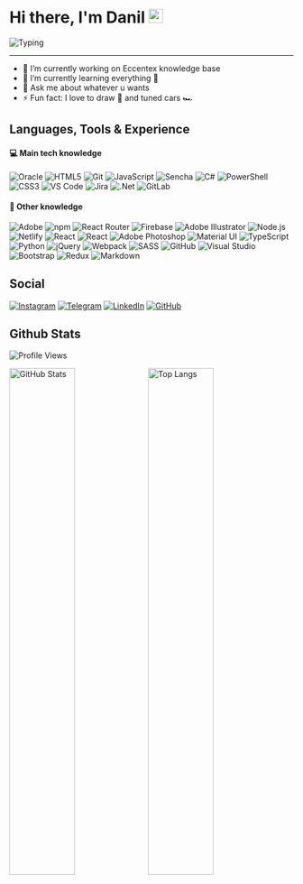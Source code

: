 # Hi there, I'm Danil <img src="https://raw.githubusercontent.com/MartinHeinz/MartinHeinz/master/wave.gif" width="25px">

![Typing](https://readme-typing-svg.herokuapp.com?color=%2374859C50&vCenter=true&width=500&height=25&lines=Husband%2C+Father%2C+Developer+from+Russia!!!)

---

- 🔭 I’m currently working on Eccentex knowledge base
- 🌱 I’m currently learning everything 🤯
- 💬 Ask me about whatever u wants
- ⚡ Fun fact: I love to draw 🎨 and tuned cars 🏎️

## Languages, Tools & Experience

#### 💻 Main tech knowledge

![Oracle](https://img.shields.io/badge/Oracle-F80000?logo=oracle&logoColor=white&style=flat)
![HTML5](https://img.shields.io/badge/HTML5-E34F26?logo=html5&logoColor=white&style=flat)
![Git](https://img.shields.io/badge/Git-F05032?logo=git&logoColor=white&style=flat)
![JavaScript](https://img.shields.io/badge/JavaScript-%23323330.svg?style=for-the-badge&logo=javascript&logoColor=white&color=f69b11&style=flat)
![Sencha](https://img.shields.io/badge/Sencha-86BC40?logo=sencha&logoColor=white&style=flat)
![C#](https://img.shields.io/badge/C%23-%23239120.svg?style=for-the-badge&logo=c-sharp&logoColor=white&style=flat)
![PowerShell](https://img.shields.io/badge/PowerShell-5391FE?logo=powershell&logoColor=white&color=3ba6f4&style=flat)
![CSS3](https://img.shields.io/badge/CSS3-1572B6?logo=css3&logoColor=white&style=flat)
![VS Code](https://img.shields.io/badge/VS%20Code-007ACC?logo=visualstudiocode&logoColor=white&style=flat)
![Jira](https://img.shields.io/badge/Jira-%230A0FFF.svg?style=for-the-badge&logo=jira&logoColor=white&style=flat)
![.Net](https://img.shields.io/badge/.NET-5C2D91?style=for-the-badge&logo=.net&logoColor=white&color=5a25a1&style=flat)
![GitLab](https://img.shields.io/badge/GitLab-%23181717.svg?style=for-the-badge&logo=gitlab&logoColor=white&color=111&style=flat)

#### 🧠 Other knowledge

![Adobe](https://img.shields.io/badge/Adobe-F00?logo=adobe&logoColor=white&style=flat)
![npm](https://img.shields.io/badge/npm-CB3837?logo=npm&logoColor=fff&style=flat)
![React Router](https://img.shields.io/badge/React_Router-CA4245?style=for-the-badge&logo=react-router&logoColor=white&style=flat)
![Firebase](https://img.shields.io/badge/Firebase-%23039BE5.svg?style=for-the-badge&logo=firebase&logoColor=ffd000&color=ff7139&style=flat)
![Adobe Illustrator](https://img.shields.io/badge/Adobe%20Illustrator-FF9A00?logo=adobeillustrator&logoColor=white&style=flat)
![Node.js](https://img.shields.io/badge/Node.js-393?logo=nodedotjs&logoColor=white&style=flat)
![Netlify](https://img.shields.io/badge/Netlify-00C7B7?logo=netlify&logoColor=white&color=23bcb3&style=flat)
![React](https://img.shields.io/badge/React-%2320232a.svg?style=for-the-badge&logo=react&logoColor=white&color=00ccff&style=flat)
![React](https://img.shields.io/badge/React-%2320232a.svg?style=for-the-badge&logo=react&logoColor=61DAFB&style=flat-square)
![Adobe Photoshop](https://img.shields.io/badge/Adobe%20Photoshop-31A8FF?logo=adobephotoshop&logoColor=white&style=flat)
![Material UI](https://img.shields.io/badge/Material%20UI-%230081CB.svg?style=for-the-badge&logo=material-ui&logoColor=white&style=flat)
![TypeScript](https://img.shields.io/badge/TypeScript-3178C6?logo=typescript&logoColor=white&style=flat)
![Python](https://img.shields.io/badge/Python-%2314354C.svg?style=for-the-badge&logo=python&logoColor=ffc83d&color=3570a2&style=flat)
![jQuery](https://img.shields.io/badge/jQuery-%230769AD.svg?style=for-the-badge&logo=jquery&logoColor=white&style=flat)
![Webpack](https://img.shields.io/badge/Webpack-8DD6F9?logo=webpack&logoColor=b0e3ff&color=004e8a&style=flat)
![SASS](https://img.shields.io/badge/SASS-hotpink.svg?style=for-the-badge&logo=SASS&logoColor=white&color=ce6b9e&style=flat)
![GitHub](https://img.shields.io/badge/github-%23121011.svg?style=for-the-badge&logo=github&logoColor=white&color=7040AA&style=flat)
![Visual Studio](https://img.shields.io/badge/Visual%20Studio-5C2D91?logo=visualstudio&logoColor=white&color=5a25a1&style=flat)
![Bootstrap](https://img.shields.io/badge/Bootstrap-%23563D7C.svg?style=for-the-badge&logo=bootstrap&logoColor=white&color=5a25a1&style=flat)
![Redux](https://img.shields.io/badge/Redux-%23593d88.svg?style=for-the-badge&logo=redux&logoColor=white&color=5a25a1&style=flat)
![Markdown](https://img.shields.io/badge/Markdown-000?logo=markdown&logoColor=3ba6f4&style=flat)

## Social

[![Instagram](https://img.shields.io/badge/Instagram-%23E4405F.svg?style=for-the-badge&logo=Instagram&logoColor=white&style=flat)](https://www.instagram.com/danil_ej9)
[![Telegram](https://img.shields.io/badge/Telegram-2CA5E0?style=for-the-badge&logo=telegram&logoColor=white&style=flat)](https://t.me/RezniDa)
[![LinkedIn](https://img.shields.io/badge/linkedin-%230077B5.svg?style=for-the-badge&logo=linkedin&logoColor=white&style=flat)](https://www.linkedin.com/in/dani-dani)
[![GitHub](https://img.shields.io/badge/github-%23121011.svg?style=for-the-badge&logo=github&logoColor=white&color=7040AA&style=flat)](https://github.com/CrappyCodeMaker)

## Github Stats

![Profile Views](https://komarev.com/ghpvc/?username=CrappyCodeMaker&&label=PROFILE+VIEWS&color=ffc83d&style=flat)

<img src="https://github-readme-stats.vercel.app/api?username=CrappyCodeMaker&bg_color=DEG,22272EEE,11171E90&title_color=EEEEEE&text_color=b9c4cf&icon_color=ffc83d&border_radius=10&line_height=30&include_all_commits=true&hide_border=true&hide_title=false&show_icons=true&count_private=true&hide=contribs,prs&custom_title=CrappyCodeMaker's+stats&hide_title=true" width="48%" alt="GitHub Stats"> <img src="https://github-readme-stats.vercel.app/api/top-langs/?username=CrappyCodeMaker&bg_color=DEG,22272EEE,11171E90&title_color=EEEEEE&text_color=b9c4cf&icon_color=ffc83d&card_width=350&border_radius=10&line_height=25&hide_border=true&hide_title=false&show_icons=true&count_private=true&layout=compact&custom_title=Most+used+langs&hide_title=true" width="48%" alt="Top Langs">

<!--
Hey folks! 👋
My name is Anton. I've been using GitHub to host my repos for many years. And I always feel like it doesn't provide me with the full picture statistics-wise.

🤔 Feeling the same? 🚀 Try Ÿ HŸPE to learn what's going on with your professional profile! You'll get improved statistics on your profile views, your followers, repositories traffic, stars and more! The roadmap has a number of useful features to come!

In case you would simply like a public badge to count your visitors, try GitHub Profile Views Counter.

-->

